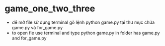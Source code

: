 ﻿# game_one_two_three
* để mỡ file sữ dụng terminal gõ lệnh python game.py tại thư mục chứa game.py và for_game.py
* to open fie use terminal and type python game.py in folder has game.py and for_game.py
